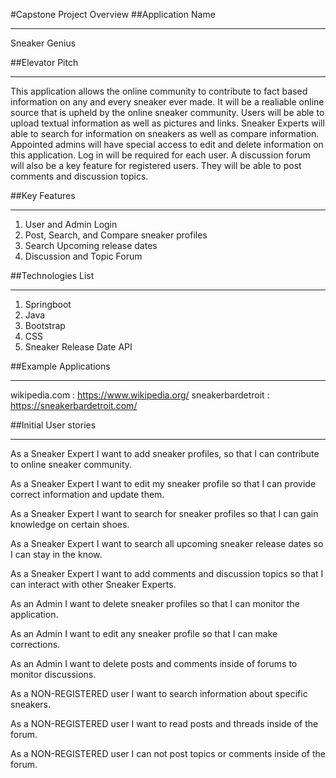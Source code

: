 #Capstone Project Overview
##Application Name
**********************************************
Sneaker Genius

##Elevator Pitch
**********************************************
This application allows the online community to contribute to fact based information on any and every sneaker ever made. It will be a realiable online source that is upheld by the online sneaker community. Users will be able to upload textual information as well as pictures and links. Sneaker Experts will able to search for information on sneakers as well as compare information. Appointed admins will have special access to edit and delete information on this application. Log in will be required for each user.
A discussion forum will also be a key feature for registered users. They will be able to post comments and discussion topics.

##Key Features
**********************************************
1. User and Admin Login
2. Post, Search, and Compare sneaker profiles
3. Search Upcoming release dates
4. Discussion and Topic Forum


##Technologies List
**********************************************
1. Springboot
2. Java
3. Bootstrap
4. CSS
5. Sneaker Release Date API

##Example Applications
**********************************************
wikipedia.com :  https://www.wikipedia.org/
sneakerbardetroit : https://sneakerbardetroit.com/

##Initial User stories
**********************************************
As a Sneaker Expert I want to add sneaker profiles, so that I can contribute to online sneaker community.

As a Sneaker Expert I want to edit my sneaker profile so that I can provide correct information and update them.

As a Sneaker Expert I want to search for sneaker profiles so that I can gain knowledge on certain shoes.

As a Sneaker Expert I want to search all upcoming sneaker release dates so I can stay in the know.

As a Sneaker Expert I want to add comments and discussion topics so that I can interact with other Sneaker Experts.

As an Admin I want to delete sneaker profiles so that I can monitor the application.

As an Admin I want to edit any sneaker profile so that I can make corrections.

As an Admin I want to delete posts and comments inside of forums to monitor discussions.

As a NON-REGISTERED user I want to search information about specific sneakers.

As a NON-REGISTERED user I want to read posts and threads inside of the forum.

As a NON-REGISTERED user I can not post topics or comments inside of the forum.



